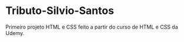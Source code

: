 # Tributo-Silvio-Santos
Primeiro projeto HTML e CSS feito a partir do curso de HTML e CSS da Udemy.
